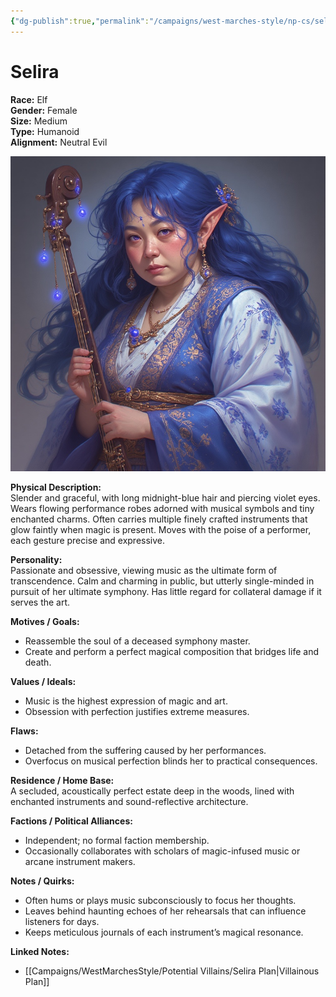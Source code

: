 ```yaml
---
{"dg-publish":true,"permalink":"/campaigns/west-marches-style/np-cs/selira/"}
---
```


# Selira

**Race:** Elf  
**Gender:** Female  
**Size:** Medium  
**Type:** Humanoid  
**Alignment:** Neutral Evil  

![Selira.jpg](/img/user/_assets/WestMarchesStyle/NPC%20Portraits/Selira.jpg)

**Physical Description:**  
Slender and graceful, with long midnight-blue hair and piercing violet eyes. Wears flowing performance robes adorned with musical symbols and tiny enchanted charms. Often carries multiple finely crafted instruments that glow faintly when magic is present. Moves with the poise of a performer, each gesture precise and expressive.  

**Personality:**  
Passionate and obsessive, viewing music as the ultimate form of transcendence. Calm and charming in public, but utterly single-minded in pursuit of her ultimate symphony. Has little regard for collateral damage if it serves the art.  

**Motives / Goals:**  
- Reassemble the soul of a deceased symphony master.  
- Create and perform a perfect magical composition that bridges life and death.  

**Values / Ideals:**  
- Music is the highest expression of magic and art.  
- Obsession with perfection justifies extreme measures.  

**Flaws:**  
- Detached from the suffering caused by her performances.  
- Overfocus on musical perfection blinds her to practical consequences.  

**Residence / Home Base:**  
A secluded, acoustically perfect estate deep in the woods, lined with enchanted instruments and sound-reflective architecture.  

**Factions / Political Alliances:**  
- Independent; no formal faction membership.  
- Occasionally collaborates with scholars of magic-infused music or arcane instrument makers.  

**Notes / Quirks:**  
- Often hums or plays music subconsciously to focus her thoughts.  
- Leaves behind haunting echoes of her rehearsals that can influence listeners for days.  
- Keeps meticulous journals of each instrument’s magical resonance.  

**Linked Notes:**  
- [[Campaigns/WestMarchesStyle/Potential Villains/Selira Plan\|Villainous Plan]]
